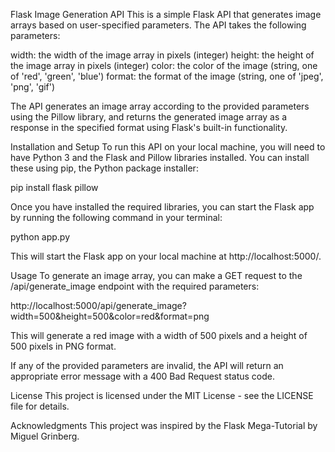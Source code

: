 Flask Image Generation API
This is a simple Flask API that generates image arrays based on user-specified parameters. The API takes the following parameters:

width: the width of the image array in pixels (integer)
height: the height of the image array in pixels (integer)
color: the color of the image (string, one of 'red', 'green', 'blue')
format: the format of the image (string, one of 'jpeg', 'png', 'gif')

The API generates an image array according to the provided parameters using the Pillow library, and returns the generated image array as a response in the specified format using Flask's built-in functionality.

Installation and Setup
To run this API on your local machine, you will need to have Python 3 and the Flask and Pillow libraries installed. You can install these using pip, the Python package installer:

pip install flask pillow

Once you have installed the required libraries, you can start the Flask app by running the following command in your terminal:

python app.py

This will start the Flask app on your local machine at http://localhost:5000/.

Usage
To generate an image array, you can make a GET request to the /api/generate_image endpoint with the required parameters:

http://localhost:5000/api/generate_image?width=500&height=500&color=red&format=png

This will generate a red image with a width of 500 pixels and a height of 500 pixels in PNG format.

If any of the provided parameters are invalid, the API will return an appropriate error message with a 400 Bad Request status code.

License
This project is licensed under the MIT License - see the LICENSE file for details.

Acknowledgments
This project was inspired by the Flask Mega-Tutorial by Miguel Grinberg.


